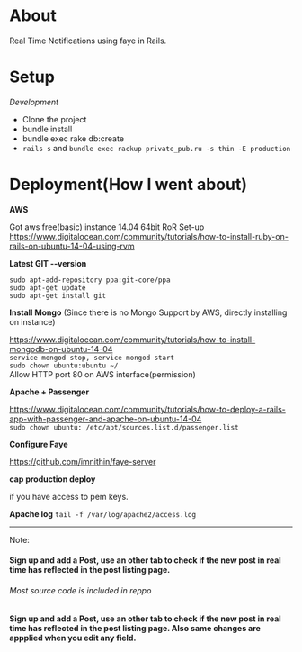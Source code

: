 About
=== 

Real Time Notifications using faye in Rails.

Setup
=== 

*Development*

* Clone the project
* bundle install
* bundle exec rake db:create
* `rails s` and `bundle exec rackup private_pub.ru -s thin -E production`

Deployment(How I went about)
=== 
  
**AWS**
  
Got aws free(basic) instance 14.04 64bit 
RoR Set-up https://www.digitalocean.com/community/tutorials/how-to-install-ruby-on-rails-on-ubuntu-14-04-using-rvm

**Latest GIT --version**

    sudo apt-add-repository ppa:git-core/ppa
    sudo apt-get update
    sudo apt-get install git

**Install Mongo** (Since there is no Mongo Support by AWS, directly installing on instance)

  https://www.digitalocean.com/community/tutorials/how-to-install-mongodb-on-ubuntu-14-04<br/>
  `service mongod stop, service mongod start`<br/>
  `sudo chown ubuntu:ubuntu ~/`<br/>
  Allow HTTP port 80 on AWS interface(permission)

**Apache + Passenger**

https://www.digitalocean.com/community/tutorials/how-to-deploy-a-rails-app-with-passenger-and-apache-on-ubuntu-14-04<br/>
    `sudo chown ubuntu: /etc/apt/sources.list.d/passenger.list`
    
**Configure Faye**

https://github.com/imnithin/faye-server

**cap production deploy**

if you have access to pem keys.


**Apache log**
	`tail -f /var/log/apache2/access.log`

----

Note:

#### Sign up and add a Post, use an other tab to check if the new post in real time has reflected in the post listing page.

###### Most source code is included in reppo

#### Sign up and add a Post, use an other tab to check if the new post in real time has reflected in the post listing page. Also same changes are appplied when you edit any field.

